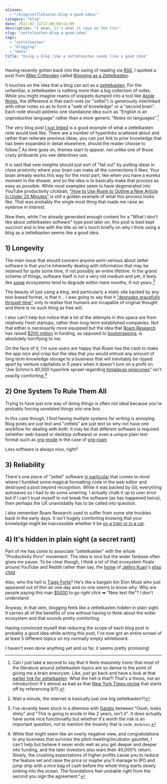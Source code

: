 ```yaml
---
aliases:
  - "/blog/zettlekasten-blog-a-good-idea/"
category: "blog"
date: 2021-02-11T17:00:00+13:00
description: "I mean, it's what it says on the tin!"
slug: "zettelkasten-blog-a-good-idea"
tags:
  - "zettelkasten"
  - "blogging"
  - "meta"
title: "Using a blog like a zettelkasten seems like a good idea"
---
```


Having recently gotten back into the swing of reading via [RSS](https://en.wikipedia.org/wiki/RSS), I spotted a post from [Mike Crittenden](https://critter.blog) called [Blogging as a Zettelkasten](https://critter.blog/2021/02/10/blogging-as-a-zettelkasten/).

It touches on the idea that a blog can act as a [zettelkasten](https://zettelkasten.de/introduction/). For the unfamiliar, a zettelkasten is nothing more than a big collection of notes. While you might imagine reams of snippets dumped into a tool like [Apple Notes](<https://en.wikipedia.org/wiki/Notes_(Apple)>), the difference is that each note (or "zettel") is generously interlinked with other notes so as to form a "web of knowledge" or a "second brain". Each note should address one standalone idea such as "English is an unproductive language" rather than a more generic "Notes on languages".[^not-succinct]

The very blog post [I just linked](https://critter.blog/2021/02/10/blogging-as-a-zettelkasten/) is a good example of what a zettelkasten note would look like. There are a number of hyperlinks scattered about and rather than reiterate previous ideas, you can just link to prior knowledge that has been expanded in detail elsewhere, should the reader choose to follow.[^internet] As time goes on, themes start to appear, not unlike one of those crazy pinboards you see detectives use.

It is said that new insights should just sort of "fall out" by putting ideas in close proximity where your brain can make all the connections it likes. Your brain already works this way for the most part, like when you have a eureka moment in the shower, and so the idea is to basically make that process as easy as possible. While most examples seem to have degenerated into YouTube productivity clickbait, ["How to Use Roam to Outline a New Article in Under 20 Minutes"](https://www.youtube.com/watch?v=RvWic15iXjk) is still a golden example of what this process looks like. That was probably the single most thing that made me raise an eyebrow in interest.

Now then, while I've already generated enough content for a "What I don't like about zettelkasten software" type post later on, this post is best kept succinct and in line with the title so let's touch briefly on why I think using a blog as a zettelkasten seems like a good idea.

## 1) Longevity

The main issue that should concern anyone semi-serious about zettel software is that you're inherently dealing with information that may be retained for quite some time, if not possibly an entire lifetime. In the grand scheme of things, software itself is not a very old medium and yet, it feels like [some](https://snyk.io/blog/how-much-do-we-really-know-about-how-packages-behave-on-the-npm-registry/) ecosystems tend to degrade within mere months, if not years.[^gatsby]

The beauty of just using a blog, and particularly a static site backed by any text-based format, is that it... I was going to say that it ["degrades gracefully through time"](https://brandur.org/fragments/graceful-degradation-time) only to realise that humans are incapable of original thought and there is no such thing as free will.

I also can't help but notice that a lot of the attempts in this space are from relatively fresh startups, rather than long-term established companies. Not that either is necessarily more equipped but the idea that [Roam Research](https://roamresearch.com) has raised [$200 million](https://www.theinformation.com/articles/a-200-million-seed-valuation-for-roam-shows-investor-frenzy-for-note-taking-apps) in funding, as opposed to [bootstrapping](https://www.investopedia.com/articles/investing/082814/companies-succeeded-bootstrapping.asp), is absolutely horrifying to me.

On the face of it, I'm sure users are happy that Roam has the cash to make the app nice and crisp but the idea that you would entrust any amount of long term knowledge storage to a business that will inevitably be ripped apart by venture capitalists in 5 years when it doesn't turn on a profit on "Joe Schmo's 40,000 hyperlink sprawl regarding [himalayan pinecones](https://en.wikipedia.org/wiki/Juniper)" isn't exactly comforting.[^funding]

## 2) One System To Rule Them All

Trying to have just one way of doing things is often not ideal because you're probably forcing unrelated things into one box.

In this case though, I find having multiple systems for writing is annoying. Blog posts are just text and "zettels" are just text so why not have one workflow for dealing with both. It may be that different software is required (whether web-based or desktop software) or even a unique plain text format such as [org-mode](https://orgmode.org) in the case of [org-roam](https://www.orgroam.com)

Less software is always nice, right?

## 3) Reliability

There's one piece of "zettel" software [in particular](https://logseq.com) that comes to mind where I fumbled some magical formatting code in the web editor and destroyed a post beyond recognition. While it was backed by Git, everything autosaves so I had to do some unwiring. I actually chalk it up to user error but if I can't trust myself to not break the software (as has happened twice), then perhaps the UX unavoidably has to be called into question.

I also remember Roam Research used to suffer from some site troubles back in the early days. It isn't hugely comforting knowing that your knowledge might be inaccessible whether it be [on a train or in a car](https://www.site.uottawa.ca/~lucia/courses/2131-02/A2/trythemsource.txt).

## 4) It's hidden in plain sight (a secret rant)

Part of me has come to associate "zettelkasten" with the whole "Productivity Porn" movement. The idea is nice but the wider fanbase often gives me pause. To be clear though, I think a lot of that ecosystem floats around YouTube and Reddit rather than say, the [home](https://github.com/org-roam/org-roam) of [Jethro Kuan](https://jethro.dev)'s [elisp](https://www.gnu.org/software/emacs/manual/html_node/elisp/Introduction.html#Introduction) [child](https://www.orgroam.com).

Also, who the hell is [Tiago Forte](https://fortelabs.co/)? He's like a bargain bin Elon Musk who just appeared out of thin air one day and no one seems to know why. Why are people paying this man [$5000](https://web.archive.org/web/20210101170747/https://www.buildingasecondbrain.com/) to go _right click_ ➡ "New text file"? I don't understand.

Anyway, in that vein, blogging feels like a zettelkasten hidden in plain sight. It carries all of the benefits of one without having to think about the wider ecosystem and that sounds pretty comforting.

Having convinced myself that reducing the scope of each blog post is probably a good idea while writing this post, I've now got an entire scrawl of at least 5 different topics on my normally empty whiteboard.

I haven't even done anything yet and so far, it seems pretty promising!

[^not-succinct]:
    Can I just take a second to say that it feels massively ironic that most of the literature around zettelkasten topics are so dense to the point of giving me a brain aneurysm.
    <span></span>
    Like, just go back and have a look at that [earlier link for zettelkasten](https://zettelkasten.de/introduction/). What the hell is that?! That's a thesis, not an introduction!
    <span></span>
    It's almost as bad as that [New York Times recipe](https://cooking.nytimes.com/recipes/1017089-maple-shortbread-bars) that starts off by referencing 9/11.

[^internet]: Wait a minute, the internet is basically just one big zettelkasten?!
[^gatsby]:
    I've recently been stuck in a dilemma with [Gatsby](https://gatsbyjs.com) between "Oooh, looks shiny" and "This is going to erode in like 2 years, isn't it".
    <span></span>
    It does actually have some nice functionality but whether it's worth the risk is an important question, not to mention the insanity that is `node_modules`.

[^funding]:
    While that might seem like an overly negative view, and congratulations to any business that survives the pitch meeting/incubator gauntlet, I can't help but believe it never ends well as you get deeper and deeper into funding, and the later investors also want their 40,000% return.
    <span></span>
    Slowly, the crushing expectations of higher profits cause you to reduce the feature set and raise the price or maybe you'll manage to IPO and jump ship with a nice bag of cash before the whole thing starts slowly sinking into the ocean.
    <span></span>
    The foundations feel unstable right from the second you sign the agreement."

